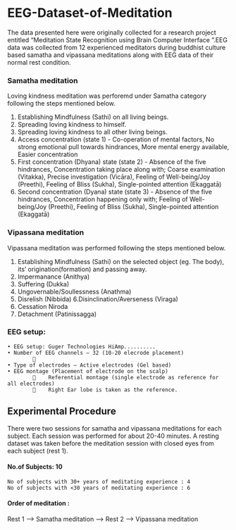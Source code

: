 # EEG-Dataset-of-Meditation
The data presented here were originally collected for a research project entitled “Meditation State Recognition using Brain Computer Interface ”.EEG data was collected from 12 experienced meditators  during buddhist culture based samatha and vipassana meditations along with EEG data of their normal rest condition.

### Samatha meditation
Loving kindness meditation was perforemd under Samatha category following the steps mentioned below.
  1. Establishing Mindfulness (Sathi) on all living beings.
  2. Spreading loving kindness to himself.
  3. Spreading loving kindness to all other living beings.
  4. Access concentration (state 1) - Co-operation of mental factors, No strong emotional pull towards hindrances, More mental energy     available, Easier concentration
  5. First concentration (Dhyana) state (state 2) - Absence of the five hindrances, Concentration taking place along with; Coarse examination (Vitakka), Precise investigation (Vicāra), Feeling of Well-being/Joy (Preethi), Feeling of Bliss (Sukha), Single-pointed attention (Ekaggatā) 
  6. Second concentration (Dyana) state (state 3) - Absence of the five hindrances, Concentration happening only with; Feeling of Well-being/Joy (Preethi), Feeling of Bliss (Sukha), Single-pointed attention (Ekaggatā)

### Vipassana meditation
Vipassana meditation was performed following the steps mentioned below. 
1.  Establishing Mindfulness (Sathi) on the selected object (eg. The body),  its’ origination(formation) and passing away. 
2. Impermanance (Anithya)
3. Suffering (Dukka)
4. Ungovernable/Soullessness (Anathma) 
5. Disrelish (Nibbida)
6.Disinclination/Averseness  (Viraga)
7. Cessation Niroda
8. Detachment (Patinissagga) 

### EEG setup: 
    • EEG setup: Guger Technologies HiAmp..........
    • Number of EEG channels – 32 (10-20 elecrode placement)
            	
    • Type of electrodes – Active electrodes (Gel based)
    • EEG montage (Placement of electrode on the scalp)
            	 Referential montage (single electrode as reference for all electrodes)
            	 Right Ear lobe is taken as the reference.
     
## Experimental Procedure
There were two sessions for samatha and vipassana meditations for each subject. Each session was performed for about 20-40 minutes. A resting dataset was taken before the meditation session with closed eyes from each subject (rest 1). 

#### No.of Subjects: 10
    No of subjects with 30+ years of meditating experience : 4
    No of subjects with <30 years of meditating experience : 6 

#### Order of meditation : 
   Rest 1 --> Samatha meditation <break> --> Rest 2 --> Vipassana meditation


